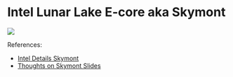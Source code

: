 # Intel Lunar Lake E-core aka Skymont

![](./skymont.svg)

References:

- [Intel Details Skymont](https://chipsandcheese.com/2024/06/15/intel-details-skymont/)
- [Thoughts on Skymont Slides](https://chipsandcheese.com/2024/05/30/thoughts-on-skymont-slides/)
